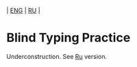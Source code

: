  | [ENG](https://github.com/A1eksMa/blind_typing_practice/blob/main/README.md) | [RU](https://github.com/A1eksMa/blind_typing_practice/blob/main/README_RU.md) | 
# Blind Typing Practice

Underconstruction. See [Ru](https://github.com/A1eksMa/blind_typing_practice/blob/main/README_RU.md) version.
